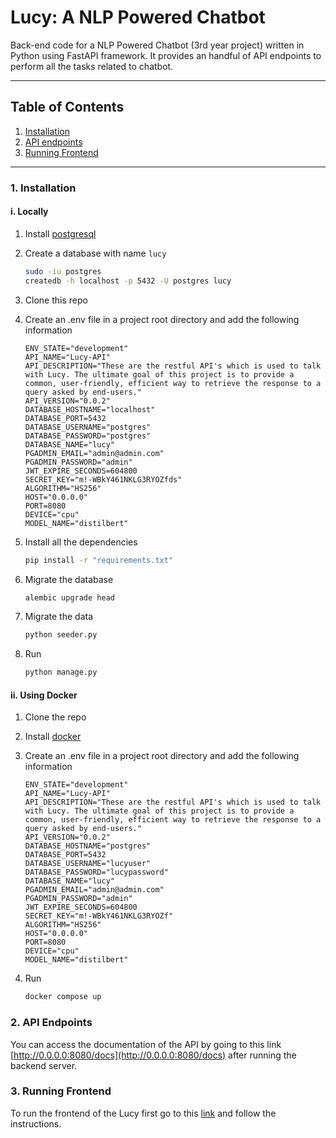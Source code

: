 # Lucy: A NLP Powered Chatbot

Back-end code for a NLP Powered Chatbot (3rd year project) written in Python using FastAPI framework. It provides an handful of API endpoints to perform all the tasks related to chatbot.

---

## Table of Contents

1. [Installation](#1-installation)
2. [API endpoints](#2-api-endpoints)
3. [Running Frontend](#3-running-frontend)

---

### 1. Installation

#### i. Locally

1. Install [postgresql](https://www.postgresql.org/download/)
2. Create a database with name `lucy`
   ```bash
   sudo -iu postgres
   createdb -h localhost -p 5432 -U postgres lucy
   ```
3. Clone this repo
4. Create an .env file in a project root directory and add the following information

   ```
   ENV_STATE="development"
   API_NAME="Lucy-API"
   API_DESCRIPTION="These are the restful API's which is used to talk with Lucy. The ultimate goal of this project is to provide a common, user-friendly, efficient way to retrieve the response to a query asked by end-users."
   API_VERSION="0.0.2"
   DATABASE_HOSTNAME="localhost"
   DATABASE_PORT=5432
   DATABASE_USERNAME="postgres"
   DATABASE_PASSWORD="postgres"
   DATABASE_NAME="lucy"
   PGADMIN_EMAIL="admin@admin.com"
   PGADMIN_PASSWORD="admin"
   JWT_EXPIRE_SECONDS=604800
   SECRET_KEY="m!-WBkY461NKLG3RYOZfds"
   ALGORITHM="HS256"
   HOST="0.0.0.0"
   PORT=8080
   DEVICE="cpu"
   MODEL_NAME="distilbert"

   ```

5. Install all the dependencies
   ```bash
   pip install -r "requirements.txt"
   ```
6. Migrate the database
   ```bash
   alembic upgrade head
   ```
7. Migrate the data
   ```bash
   python seeder.py
   ```
8. Run
   ```bash
   python manage.py
   ```

#### ii. Using Docker

1. Clone the repo
2. Install [docker](https://docs.docker.com/get-docker/)
3. Create an .env file in a project root directory and add the following information

   ```
   ENV_STATE="development"
   API_NAME="Lucy-API"
   API_DESCRIPTION="These are the restful API's which is used to talk with Lucy. The ultimate goal of this project is to provide a common, user-friendly, efficient way to retrieve the response to a query asked by end-users."
   API_VERSION="0.0.2"
   DATABASE_HOSTNAME="postgres"
   DATABASE_PORT=5432
   DATABASE_USERNAME="lucyuser"
   DATABASE_PASSWORD="lucypassword"
   DATABASE_NAME="lucy"
   PGADMIN_EMAIL="admin@admin.com"
   PGADMIN_PASSWORD="admin"
   JWT_EXPIRE_SECONDS=604800
   SECRET_KEY="m!-WBkY461NKLG3RYOZf"
   ALGORITHM="HS256"
   HOST="0.0.0.0"
   PORT=8080
   DEVICE="cpu"
   MODEL_NAME="distilbert"

   ```

4. Run
   ```bash
   docker compose up
   ```

### 2. API Endpoints

You can access the documentation of the API by going to this link [http://0.0.0.0:8080/docs](http://0.0.0.0:8080/docs) after running the backend server.

### 3. Running Frontend

To run the frontend of the Lucy first go to this [link](https://github.com/surajkarki66/Lucy-Frontend) and follow the instructions.
